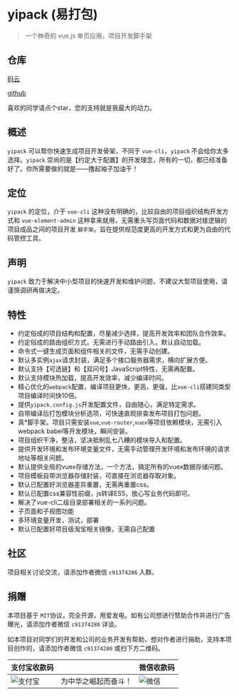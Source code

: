# yipack (易打包)

> 一个神奇的 vue.js 单页应用，项目开发脚手架

## 仓库

[码云](https://gitee.com/banshiweichen/yipack-cli)

[github](https://github.com/chenbimo/yipack-cli)

喜欢的同学请点个star，您的支持就是我最大的动力。

## 概述

`yipack` 可以帮你快速生成项目开发骨架，不同于 `vue-cli`，`yipack` 不会给你太多选择。`yipack` 崇尚的是【约定大于配置】的开发理念，所有的一切，都已经准备好了。你所需要做的就是——撸起袖子加油干！

## 定位

`yipack` 的定位，介于 `vue-cli` 这种没有明确的，比较自由的项目组织结构开发方式和 `vue-element-admin` 这种拿来就用，无需重头写页面代码和数据对接逻辑的项目成品之间的项目开发 `脚手架`。旨在提供规范度更高的开发方式和更为自由的代码管控工具。

## 声明

`yipack` 致力于解决中小型项目的快速开发和维护问题，不建议大型项目使用，请谨慎调研再做决定。

## 特性

-   约定俗成的项目结构和配置，尽量减少选择，提高开发效率和团队合作效率。
-   约定俗成的路由组织方式，无需进行手动路由引入，默认自动加载。
-   命令式一键生成页面和组件相关的文件，无需手动创建。
-   默认多实例`ajax`请求封装，满足多个接口服务器需求，横向扩展方便。
-   默认支持【可选链】和【双问号】JavaScript特性，无需再配置。
-   默认支持模块热加载，提高开发效率，减少编译时间。
-   精心优化的`webpack`配置，编译项目更快，更高，更强，比`vue-cli`搭建同类型项目编译时间快10倍。
-   提供`yipack.config.js`开发配置文件，自由随心，满足特定需求。
-   自带编译后打包模块分析选项，可快速直观排查发布项目打包问题。
-   真*脚手架。项目只需安装`vue`,`vue-router`,`vuex`等项目依赖模块，无需引入webpack babel等开发模块，瞬间安装。
-   项目组织干净，整洁，坚决抵制乱七八糟的模块导入和配置。
-   提供开发环境和发布环境变量文件，无需手动管理开发环境和发布环境的请求地址等相关问题。
-   默认提供全局的vuex存储方法，一个方法，搞定所有的vuex数据存储问题。
-   项目模板自带浏览器存储封装，可直接在浏览器存取对象。
-   默认已配置好浏览器差异重置，无需再重置css。
-   默认已配置css兼容性前缀，js转译ES5，放心写业务代码即可。
-   解决了vue-cli二级目录部署相关的一系列问题。
-   子页面和子视图功能
-   多环境变量开发，测试，部署
-   默认已配置好项目级淘宝相关镜像，无需自己配置

## 社区

项目相关讨论交流，请添加作者微信 `c91374286` 入群。

## 捐赠

本项目基于 `MIT`协议，完全开源，用爱发电。如有公司想进行赞助合作并进行广告曝光，请添加作者微信 `c91374286` 详谈。

如本项目对同学们的开发和公司的业务开发有帮助，想对作者进行捐助，支持本项目创作的，请添加作者微信 `c91374286` 或扫下方二维码。

| 支付宝收款码                                                                          |                      | 微信收款码                                                                          |
| ------------------------------------------------------------------------------------- | -------------------- | ----------------------------------------------------------------------------------- |
| ![支付宝](https://chensuiyi-com-1251319172.cos.ap-guangzhou.myqcloud.com/alipay2.png) | 为中华之崛起而奋斗！ | ![微信](https://chensuiyi-com-1251319172.cos.ap-guangzhou.myqcloud.com/wechat2.png) |  |
